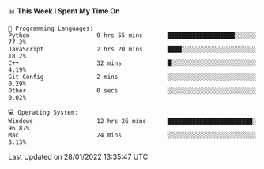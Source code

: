
<!--START_SECTION:waka-->
📊 **This Week I Spent My Time On** 

```text
💬 Programming Languages: 
Python                   9 hrs 55 mins       ███████████████████░░░░░░   77.3% 
JavaScript               2 hrs 20 mins       ████░░░░░░░░░░░░░░░░░░░░░   18.2% 
C++                      32 mins             █░░░░░░░░░░░░░░░░░░░░░░░░   4.19% 
Git Config               2 mins              ░░░░░░░░░░░░░░░░░░░░░░░░░   0.29% 
Other                    0 secs              ░░░░░░░░░░░░░░░░░░░░░░░░░   0.02%

💻 Operating System: 
Windows                  12 hrs 26 mins      ████████████████████████░   96.87% 
Mac                      24 mins             ░░░░░░░░░░░░░░░░░░░░░░░░░   3.13%

```


 Last Updated on 28/01/2022 13:35:47 UTC
<!--END_SECTION:waka-->
